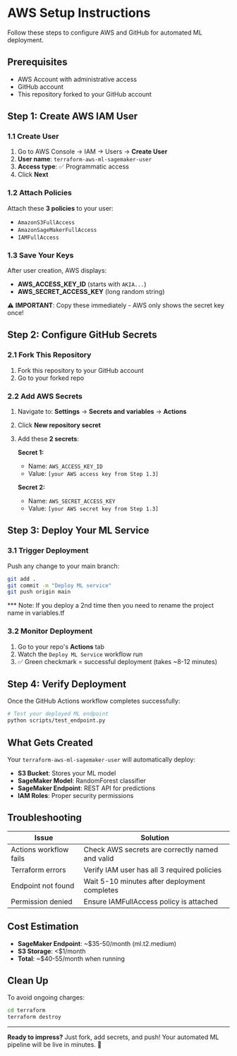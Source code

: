 # AWS Setup Instructions

Follow these steps to configure AWS and GitHub for automated ML deployment.

## Prerequisites

- AWS Account with administrative access
- GitHub account
- This repository forked to your GitHub account

## Step 1: Create AWS IAM User

### 1.1 Create User
1. Go to AWS Console → IAM → Users → **Create User**
2. **User name**: `terraform-aws-ml-sagemaker-user`
3. **Access type**: ✅ Programmatic access
4. Click **Next**

### 1.2 Attach Policies
Attach these **3 policies** to your user:
- `AmazonS3FullAccess`
- `AmazonSageMakerFullAccess`
- `IAMFullAccess`

### 1.3 Save Your Keys
After user creation, AWS displays:
- **AWS_ACCESS_KEY_ID** (starts with `AKIA...`)
- **AWS_SECRET_ACCESS_KEY** (long random string)

⚠️ **IMPORTANT**: Copy these immediately - AWS only shows the secret key once!

## Step 2: Configure GitHub Secrets

### 2.1 Fork This Repository
1. Fork this repository to your GitHub account
2. Go to your forked repo

### 2.2 Add AWS Secrets
1. Navigate to: **Settings** → **Secrets and variables** → **Actions**
2. Click **New repository secret**
3. Add these **2 secrets**:

   **Secret 1:**
   - Name: `AWS_ACCESS_KEY_ID`
   - Value: `[your AWS access key from Step 1.3]`

   **Secret 2:**
   - Name: `AWS_SECRET_ACCESS_KEY`
   - Value: `[your AWS secret key from Step 1.3]`

## Step 3: Deploy Your ML Service

### 3.1 Trigger Deployment
Push any change to your main branch:
```bash
git add .
git commit -m "Deploy ML service"
git push origin main
```
*** Note: If you deploy a 2nd time then you need to rename the project name in variables.tf

### 3.2 Monitor Deployment
1. Go to your repo's **Actions** tab
2. Watch the `Deploy ML Service` workflow run
3. ✅ Green checkmark = successful deployment (takes ~8-12 minutes)

## Step 4: Verify Deployment

Once the GitHub Actions workflow completes successfully:

```bash
# Test your deployed ML endpoint
python scripts/test_endpoint.py
```

## What Gets Created

Your `terraform-aws-ml-sagemaker-user` will automatically deploy:
- **S3 Bucket**: Stores your ML model
- **SageMaker Model**: RandomForest classifier
- **SageMaker Endpoint**: REST API for predictions
- **IAM Roles**: Proper security permissions

## Troubleshooting

| Issue | Solution |
|-------|----------|
| Actions workflow fails | Check AWS secrets are correctly named and valid |
| Terraform errors | Verify IAM user has all 3 required policies |
| Endpoint not found | Wait 5-10 minutes after deployment completes |
| Permission denied | Ensure IAMFullAccess policy is attached |

## Cost Estimation

- **SageMaker Endpoint**: ~$35-50/month (ml.t2.medium)
- **S3 Storage**: <$1/month
- **Total**: ~$40-55/month when running

## Clean Up

To avoid ongoing charges:
```bash
cd terraform
terraform destroy
```

---

**Ready to impress?** Just fork, add secrets, and push! Your automated ML pipeline will be live in minutes. 🚀